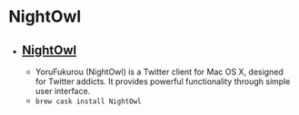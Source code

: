 # NightOwl
- [NightOwl](https://sites.google.com/site/yorufukurou/home-en)
  - 
  - YoruFukurou (NightOwl) is a Twitter client for Mac OS X, designed for Twitter addicts. It provides powerful functionality through simple user interface.
  - `brew cask install NightOwl`
